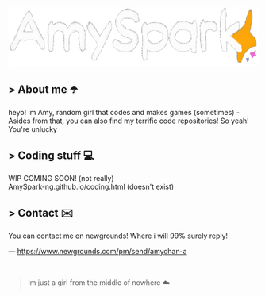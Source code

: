 <a href = "https://AmySpark-ng.github.io">
	<img src = "amulogo.gif">
	<!-- ^ Made by DevkyRD - https://twitter.com/fabiantol31 -->
</a>

## > About me ☂️

heyo! im Amy, random girl that codes and makes games (sometimes) - Asides from that, you can also find my terrific code repositories! So yeah! You're unlucky

## > Coding stuff 💻

WIP COMING SOON! (not really) <br>
AmySpark-ng.github.io/coding.html (doesn't exist)

## > Contact ✉️

You can contact me on newgrounds! Where i will 99% surely reply!

— https://www.newgrounds.com/pm/send/amychan-a

<br>

>Im just a girl from the middle of nowhere ☁️
<!-- Girls and boys - underscores -->
